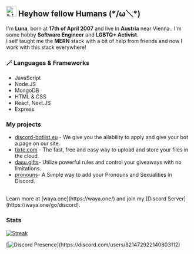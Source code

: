 ## <img src="https://user-images.githubusercontent.com/1303154/88677602-1635ba80-d120-11ea-84d8-d263ba5fc3c0.gif" width="28px" alt="hi"> **Heyhow fellow Humans** (\*/ω＼*)

I'm **Luna**, born at **17th of April 2007** and live in **Austria** near Vienna.. I'm some hobby **Software Engineer** and **LGBTQ+ Activist**. <br /> I self taught me the **MERN** stack with a bit of help from friends and now I work with this stack everywhere!

### 🪄 Languages & Frameworks
* JavaScript
* Node.JS
* MongoDB
* HTML & CSS
* React, Next.JS
* Express


### My projects
- [discord-botlist.eu](https://discord-botlist.eu) - We give you the ailability to apply and give your bot a page on our site. <br />
- [tixte.com](https://discord.gg/cFZM3EJ3hS) - The fast, free and easy way to upload and store your files in the cloud. <br>
- [dasu.gifts](https://discord.com/oauth2/authorize?client_id=525748238255390721&permissions=322785&scope=bot%20applications.commands)- Utilize powerful rules and control your giveaways with no limitations. <br />
- [pronouns](https://prms.waya.one)- A Simple way to add your Pronouns and Sexualities in Discord. <br />
<br />
Learn more at [waya.one](https://waya.one/) and join my [Discord Server](https://waya.one/go/discord).

### Stats
[![Streak](https://github-readme-streak-stats.herokuapp.com/?user=luna-devv&hide_border=true&background=0D1117&currStreakLabel=FFFFFF&sideLabels=FFFFFF&currStreakNum=FFFFFF&dates=FFFFFF&sideNums=FFFFFF&fire=f04848&ring=f04848&stroke=FFFFFFFF)]()

[![Discord Presence](https://lanyard-profile-readme.vercel.app/api/821472922140803112?theme=dark&bg=0D1117&animated=true&idleMessage=Probably%20sleeping%20right%20now..)](https://discord.com/users/821472922140803112)

